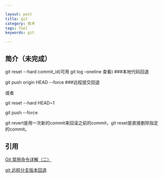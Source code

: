 ```yaml
---

layout: post
title: git
category: 技术
tags: Tool
keywords: git

---
```


## 简介（未完成）

git reset --hard commit_id(可用 git log –oneline 查看) ###本地代码回退

git push origin HEAD --force ###远程提交回退

或者

git reset --hard HEAD~1

git push --force

git revert是用一次新的commit来回滚之前的commit，git reset是直接删除指定的commit。

## 引用

[Git 常用命令详解（二）][]

[git 远程分支版本回退][]



[Git 常用命令详解（二）]: http://blog.csdn.net/ithomer/article/details/7529022
[git 远程分支版本回退]: http://itroadmap.sinaapp.com/2015/08/10/git-%E8%BF%9C%E7%A8%8B%E5%88%86%E6%94%AF%E7%89%88%E6%9C%AC%E5%9B%9E%E9%80%80/
